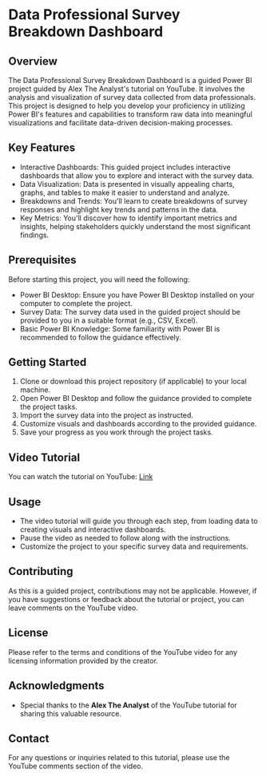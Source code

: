 # Data Professional Survey Breakdown Dashboard

## Overview
The Data Professional Survey Breakdown Dashboard is a guided Power BI project guided by Alex The Analyst's tutorial on YouTube. It involves the analysis and visualization of survey data collected from data professionals. This project is designed to help you develop your proficiency in utilizing Power BI's features and capabilities to transform raw data into meaningful visualizations and facilitate data-driven decision-making processes.

## Key Features
- Interactive Dashboards: This guided project includes interactive dashboards that allow you to explore and interact with the survey data.
- Data Visualization: Data is presented in visually appealing charts, graphs, and tables to make it easier to understand and analyze.
- Breakdowns and Trends: You'll learn to create breakdowns of survey responses and highlight key trends and patterns in the data.
- Key Metrics: You'll discover how to identify important metrics and insights, helping stakeholders quickly understand the most significant findings.

## Prerequisites
Before starting this project, you will need the following:
- Power BI Desktop: Ensure you have Power BI Desktop installed on your computer to complete the project.
- Survey Data: The survey data used in the guided project should be provided to you in a suitable format (e.g., CSV, Excel).
- Basic Power BI Knowledge: Some familiarity with Power BI is recommended to follow the guidance effectively.

## Getting Started
1. Clone or download this project repository (if applicable) to your local machine.
2. Open Power BI Desktop and follow the guidance provided to complete the project tasks.
3. Import the survey data into the project as instructed.
4. Customize visuals and dashboards according to the provided guidance.
5. Save your progress as you work through the project tasks.

## Video Tutorial
You can watch the tutorial on YouTube: [Link](https://www.youtube.com/watch?v=pixlHHe_lNQ)

## Usage
- The video tutorial will guide you through each step, from loading data to creating visuals and interactive dashboards.
- Pause the video as needed to follow along with the instructions.
- Customize the project to your specific survey data and requirements.

## Contributing
As this is a guided project, contributions may not be applicable. However, if you have suggestions or feedback about the tutorial or project, you can leave comments on the YouTube video.

## License
Please refer to the terms and conditions of the YouTube video for any licensing information provided by the creator.

## Acknowledgments
- Special thanks to the **Alex The Analyst** of the YouTube tutorial for sharing this valuable resource.

## Contact
For any questions or inquiries related to this tutorial, please use the YouTube comments section of the video.
